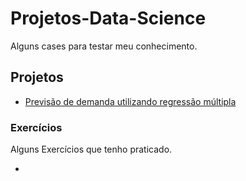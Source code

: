 # Projetos-Data-Science
Alguns cases para testar meu conhecimento.

## Projetos

* [Previsão de demanda utilizando regressão múltipla](https://github.com/Luiz-Faro/Projetos-Data-Science/blob/main/Forecast_Consumo_de_Cerveja.ipynb)

### Exercícios

Alguns Exercícios que tenho praticado.

* 


